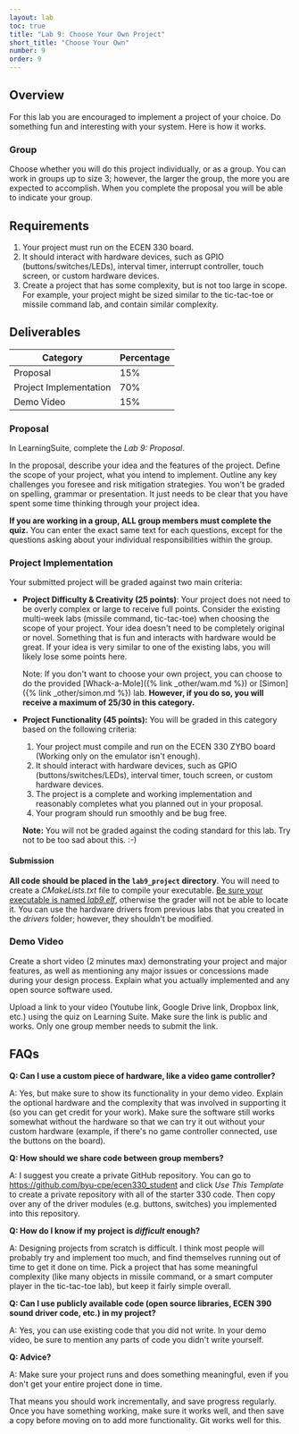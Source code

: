 ```yaml
---
layout: lab
toc: true
title: "Lab 9: Choose Your Own Project"
short_title: "Choose Your Own"
number: 9
order: 9
---
```


## Overview

For this lab you are encouraged to implement a project of your choice. Do something fun and interesting with your system. Here is how it works.

### Group
Choose whether you will do this project individually, or as a group. You can work in groups up to size 3; however, the larger the group, the more you are expected to accomplish.  When you complete the proposal you will be able to indicate your group.  

## Requirements

1. Your project must run on the ECEN 330 board.  
1. It should interact with hardware devices, such as GPIO (buttons/switches/LEDs), interval timer, interrupt controller, touch screen, or custom hardware devices.
1. Create a project that has some complexity, but is not too large in scope.  For example, your project might be sized similar to the tic-tac-toe or missile command lab, and contain similar complexity.


## Deliverables

| Category  | Percentage |
|-----------|------------|
| Proposal  | 15%   
| Project Implementation   | 70%
| Demo Video                     | 15%

### Proposal

In LearningSuite, complete the *Lab 9: Proposal*. 

In the proposal, describe your idea and the features of the project. Define the scope of your project, what you intend to implement. Outline any key challenges you foresee and risk mitigation strategies. You won't be graded on spelling, grammar or presentation. It just needs to be clear that you have spent some time thinking through your project idea. 

 **If you are working in a group, ALL group members must complete the quiz.** You can enter the exact same text for each questions, except for the questions asking about your individual responsibilities within the group.

### Project Implementation
Your submitted project will be graded against two main criteria:

* **Project Difficulty & Creativity (25 points)**:  Your project does not need to be overly complex or large to receive full points. Consider the existing multi-week labs (missile command, tic-tac-toe) when choosing the scope of your project.  Your idea doesn't need to be completely original or novel. Something that is fun and interacts with hardware would be great. If your idea is very similar to one of the existing labs, you will likely lose some points here.

  Note: If you don't want to choose your own project, you can choose to do the provided [Whack-a-Mole]({% link _other/wam.md %}) or [Simon]({% link _other/simon.md %}) lab.  **However, if you do so, you will receive a maximum of 25/30 in this category.**

* **Project Functionality (45 points):**  You will be graded in this category based on the following criteria:
  1. Your project must compile and run on the ECEN 330 ZYBO board (Working only on the emulator isn't enough).
  1. It should interact with hardware devices, such as GPIO (buttons/switches/LEDs), interval timer, touch screen, or custom hardware devices.
  1. The project is a complete and working implementation and reasonably completes what you planned out in your proposal.
  1. Your program should run smoothly and be bug free.

  **Note:** You will not be graded against the coding standard for this lab. Try not to be too sad about this. :-)

#### Submission
**All code should be placed in the `lab9_project` directory**.  You will need to create a *CMakeLists.txt* file to compile your executable.  <ins>Be sure your executable is named *lab9.elf*</ins>, otherwise the grader will not be able to locate it. You can use the hardware drivers from previous labs that you created in the *drivers* folder; however, they shouldn't be modified.


### Demo Video 
Create a short video (2 minutes max) demonstrating your project and major features, as well as mentioning any major issues or concessions made during your design process. Explain what you actually implemented and any open source software used. 

Upload a link to your video (Youtube link, Google Drive link, Dropbox link, etc.) using the quiz on Learning Suite.  Make sure the link is public and works.  Only one group member needs to submit the link.


## FAQs

**Q: Can I use a custom piece of hardware, like a video game controller?**

A: Yes, but make sure to show its functionality in your demo video. Explain the optional hardware and the complexity that was involved in supporting it (so you can get credit for your work).  Make sure the software still works somewhat without the hardware so that we can try it out without your custom hardware (example, if there's no game controller connected, use the buttons on the board).

**Q: How should we share code between group members?**

A: I suggest you create a private GitHub repository. You can go to <https://github.com/byu-cpe/ecen330_student> and click *Use This Template* to create a private repository with all of the starter 330 code. Then copy over any of the driver modules (e.g. buttons, switches) you implemented into this repository.

**Q: How do I know if my project is *difficult* enough?**

A: Designing projects from scratch is difficult. I think most people will probably try and implement too much, and find themselves running out of time to get it done on time. Pick a project that has some meaningful complexity (like many objects in missile command, or a smart computer player in the tic-tac-toe lab), but keep it fairly simple overall.

**Q: Can I use publicly available code (open source libraries, ECEN 390 sound driver code, etc.) in my project?**

A: Yes, you can use existing code that you did not write. In your demo video, be sure to mention any parts of code you didn't write yourself.

**Q: Advice?**

A: Make sure your project runs and does something meaningful, even if you don't get your entire project done in time.

That means you should work incrementally, and save progress regularly. Once you have something working, make sure it works well, and then save a copy before moving on to add more functionality. Git works well for this.
